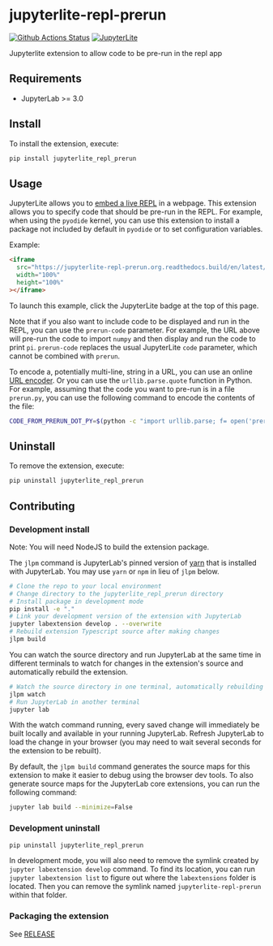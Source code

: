 # jupyterlite-repl-prerun

[![Github Actions Status](https://github.com/jobovy/jupyterlite-repl-prerun/workflows/Build/badge.svg)](https://github.com/jobovy/jupyterlite-repl-prerun/actions/workflows/build.yml)
[![JupyterLite](https://jupyterlite.rtfd.io/en/latest/_static/badge-launch.svg)](<https://jupyterlite-repl-prerun.org.readthedocs.build/en/latest/lite/repl/index.html?kernel=python&prerun=import%20numpy%20as%20np&prerun-code=print(np.pi)>)

Jupyterlite extension to allow code to be pre-run in the repl app

## Requirements

- JupyterLab >= 3.0

## Install

To install the extension, execute:

```bash
pip install jupyterlite_repl_prerun
```

## Usage

JupyterLite allows you to [embed a live REPL](https://jupyterlite.readthedocs.io/en/latest/quickstart/embed-repl.html) in a webpage. This extension allows you to specify code that should be pre-run in the REPL. For example, when using the `pyodide` kernel, you can use this extension to install a package
not included by default in `pyodide` or to set configuration variables.

Example:

```html
<iframe
  src="https://jupyterlite-repl-prerun.org.readthedocs.build/en/latest/lite/repl/index.html?kernel=python&prerun=import%20numpy%20as%20np&prerun-code=print(np.pi)"
  width="100%"
  height="100%"
></iframe>
```

To launch this example, click the JupyterLite badge at the top of this page.

Note that if you also want to include code to be displayed and run in the REPL, you can use the `prerun-code` parameter. For example, the URL above will pre-run the code to import `numpy` and then display and run the code to print `pi`. `prerun-code` replaces the usual JupyterLite `code` parameter, which
cannot be combined with `prerun`.

To encode a, potentially multi-line, string in a URL, you can use an online
[URL encoder](https://www.urlencoder.org/). Or you can use the `urllib.parse.quote` function in Python. For example, assuming that the code you want to pre-run is in a file `prerun.py`, you can use the following command to encode the contents of the file:

```bash
CODE_FROM_PRERUN_DOT_PY=$(python -c "import urllib.parse; f= open('prerun.py','r'); out= [urllib.parse.quote(line,safe='')+'%0A' for line in f.readlines() if line[0] != '#']; f.close(); print(''.join(out))")
```

## Uninstall

To remove the extension, execute:

```bash
pip uninstall jupyterlite_repl_prerun
```

## Contributing

### Development install

Note: You will need NodeJS to build the extension package.

The `jlpm` command is JupyterLab's pinned version of
[yarn](https://yarnpkg.com/) that is installed with JupyterLab. You may use
`yarn` or `npm` in lieu of `jlpm` below.

```bash
# Clone the repo to your local environment
# Change directory to the jupyterlite_repl_prerun directory
# Install package in development mode
pip install -e "."
# Link your development version of the extension with JupyterLab
jupyter labextension develop . --overwrite
# Rebuild extension Typescript source after making changes
jlpm build
```

You can watch the source directory and run JupyterLab at the same time in different terminals to watch for changes in the extension's source and automatically rebuild the extension.

```bash
# Watch the source directory in one terminal, automatically rebuilding when needed
jlpm watch
# Run JupyterLab in another terminal
jupyter lab
```

With the watch command running, every saved change will immediately be built locally and available in your running JupyterLab. Refresh JupyterLab to load the change in your browser (you may need to wait several seconds for the extension to be rebuilt).

By default, the `jlpm build` command generates the source maps for this extension to make it easier to debug using the browser dev tools. To also generate source maps for the JupyterLab core extensions, you can run the following command:

```bash
jupyter lab build --minimize=False
```

### Development uninstall

```bash
pip uninstall jupyterlite_repl_prerun
```

In development mode, you will also need to remove the symlink created by `jupyter labextension develop`
command. To find its location, you can run `jupyter labextension list` to figure out where the `labextensions`
folder is located. Then you can remove the symlink named `jupyterlite-repl-prerun` within that folder.

### Packaging the extension

See [RELEASE](RELEASE.md)
